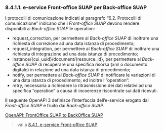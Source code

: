 ### 8.4.1.1. e-service Front-office SUAP per Back-office SUAP

I protocolli di comunicazione indicati al paragrafo “6.2. Protocolli di comunicazione” indicano che i *Front-office SUAP* devono rendere disponibili ai *Back-office SUAP* le operation:

- request_correction, per permettere al *Back-office SUAP* di inoltrare una richiesta di correzione ad una data istanza di procedimento;
- request_integration, per permettere al *Back-office SUAP* di inoltrare una richiesta di integrazione ad una data istanza di procedimento;
- instance/{cui_uuid}/document/{resource_id}, per permettere al *Back-office SUAP* di recuperare una specifica risorsa (xml o documento digitale) in relazione ad una data istanza di procedimento;
- notify, per permettere al *Back-office SUAP* di notificare le variazioni di una data istanza di procedimento;
ed inoltre l’”operation”:
- retry, necessaria a richiedere la ritrasmissione dei dati relativi ad una specifica “operation” a causa di incoerenze riscontrate sui dati ricevuti.

Il seguente OpenAPI 3 definisce l’interfaccia dell’e-service erogato dai *Front-office SUAP*  e fruito dai *Back-office SUAP*.

[OpenAPI: FrontOffice SUAP to BackOffice SUAP](../../../../openAPI/fo_to_bo.yaml)

> vai a [8.4.1. e-service Front-office SUAP](08_04_01.md)
